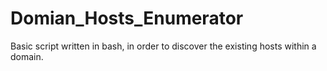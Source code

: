 # Domian_Hosts_Enumerator
Basic script written in bash, in order to discover the existing hosts within a domain.
